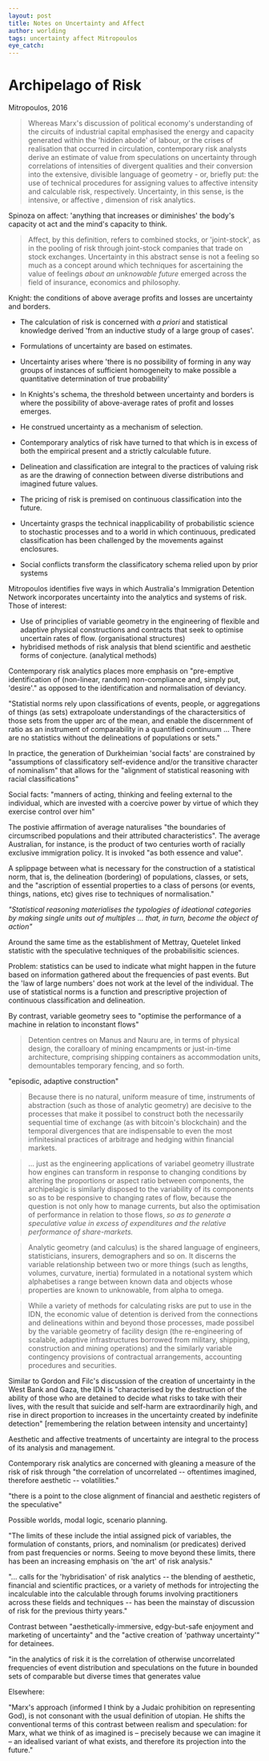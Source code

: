 ```yaml
---
layout: post
title: Notes on Uncertainty and Affect
author: worlding
tags: uncertainty affect Mitropoulos
eye_catch:
---
```

# Archipelago of Risk
Mitropoulos, 2016

>Whereas Marx's discussion of political economy's understanding of the circuits of industrial capital emphasised the energy and capacity generated within the 'hidden abode' of labour, or the crises of realisation that occurred in circulation, contemporary risk analysts derive an estimate of value from speculations on uncertainty through correlations of intensities of divergent qualities and their conversion into the extensive, divisible language of geometry - or, briefly put: the use of technical procedures for assigning values to affective intensity and calculable risk, respectively. Uncertainty, in this sense, is the intensive, or affective , dimension of risk analytics.

Spinoza on affect: 'anything that increases or diminishes' the body's capacity ot act and the mind's capacity to think.
>Affect, by this definition, refers to combined stocks, or 'joint-stock', as in the pooling of risk through joint-stock companies that trade on stock exchanges. Uncertainty in this abstract sense is not a feeling so much as a concept around which techniques for ascertaining the value of feelings _about an unknowable future_ emerged across the field of insurance, economics and philosophy.

Knight: the conditions of above average profits and losses are uncertainty and borders.

* The calculation of risk is concerned with _a priori_ and statistical knowledge derived 'from an inductive study of a large group of cases'.
* Formulations of uncertainty are based on estimates.
* Uncertainty arises where 'there is no possibility of forming in any way groups of instances of sufficient homogeneity to make possible a quantitative determination of true probability'
* In Knights's schema, the threshold between uncertainty and borders is where the possibility of above-average rates of profit and losses emerges.
* He construed uncertainty as a mechanism of selection.
* Contemporary analytics of risk have turned to that which is in excess of both the empirical present and a strictly calculable future.
* Delineation and classification are integral to the practices of valuing risk as are the drawing of connection between diverse distributions and imagined future values.

* The pricing of risk is premised on continuous classification into the future.
* Uncertainty grasps the technical inapplicability of probabilistic science to stochastic processes and to a world in which continuous, predicated classification has been challenged by the movements against enclosures.
* Social conflicts transform the classificatory schema relied upon by prior systems

Mitropoulos identifies five ways in which Australia's Immigration Detention Network incorporates uncertainty into the analytics and systems of risk. Those of interest:
* Use of principlies of variable geometry in the engineering of flexible and adaptive physical constructions and contracts that seek to optimise uncertain rates of flow.  (organisational structures)
* hybridised methods of risk analysis that blend scientific and aesthetic forms of conjecture. (analytical methods)

Contemporary risk analytics places more emphasis on "pre-emptive identification of (non-linear, random) non-compliance and, simply put, 'desire'." as opposed to the identification and normalisation of deviancy.

"Statistial norms rely upon classifications of events, people, or aggregations of things (as sets) extrapoloate understandings of the charactersitics of those sets from the upper arc of the mean, and enable the discernment of ratio as an instrument of comparability in a quantified continuum ... There are no statistics without the delineations of populations or sets."

In practice, the generation of Durkheimian 'social facts' are constrained by "assumptions of classificatory self-evidence and/or the transitive character of nominalism" that allows for the "alignment of statistical reasoning with racial classifications"

Social facts: "manners of acting, thinking and feeling external to the individual, which are invested with a coercive power by virtue of which they exercise control over him"

The postivie affirmation of average naturalises "the boundaries of circumscribed populations and their attributed characteristics". The average Australian, for instance, is the product of two centuries worth of racially exclusive immigration policy. It is invoked "as both essence and value".

A splippage between what is necessary for the construction of a statistical norm, that is, the delineation (bordering) of populations, classes, or sets, and the "ascription of essential properties to a class of persons (or events, things, nations, etc) gives rise to techniques of normalisation."

_"Statistical reasoning materialises the typologies of ideational categories by making single units out of multiples ... that, in turn, become the object of action"_

Around the same time as the establishment of Mettray, Quetelet linked statistic with the speculative techniques of the probabilisitic sciences.

Problem: statistics can be used to indicate what might happen in the future based on information gathered about the frequencies of past events. But the 'law of large numbers' does not work at the level of the individual. The use of statistical norms is a function and prescriptive projection of continuous classification and delineation.

By contrast, variable geometry sees to "optimise the performance of a machine in relation to inconstant flows"

> Detention centres on Manus and Nauru are, in terms of physical design, the coralloary of mining encampments or just-in-time architecture, comprising shipping containers as accommodation units, demountables temporary fencing, and so forth.

"episodic, adaptive construction"

> Because there is no natural, uniform measure of time, instruments of abstraction (such as those of analytic geometry) are decisive to the processes that make it possibel to construct both the necessarily sequential time of exchange (as with bitcoin's blockchain) and the temporal divergences that are indispensable to even the most infinitesinal practices of arbitrage and hedging within financial markets.

> ... just as the engineering applications of variabel geometry illustrate how engines can transform in response to changing conditions by altering the proportions or aspect ratio between components, the archipelagic is similarly disposed to the variability of its components so as to be responsive to changing rates of flow, because the question is not only how to manage currents, but also the optimisation of performance in relation to those flows, _so as to generate a speculative value in excess of expenditures and the relative performance of share-markets._

> Analytic geometry (and calculus) is the shared language of engineers, statisticians, insurers, demographers and so on. It discerns the variable relationship between two or more things (such as lengths, volumes, curvature, inertia) formulated in a notational system which alphabetises a range between known data and objects whose properties are known to unknowable, from alpha to omega.

> While a variety of methods for calculating risks are put to use in the IDN, the economic value of detention is derived from the connections and delineations within and beyond those processes, made possibel by the variable geometry of facility design (the re-engineering of scalable, adaptive infrastructures borrowed from military, shipping, construction and mining operations) and the similarly variable contingency provisions of contractual arrangements, accounting procedures and securities.

Similar to Gordon and Filc's discussion of the creation of uncertainty in the West Bank and Gaza, the IDN is "characterised by the destruction of the ability of those who are detained to decide what risks to take with their lives, with the result that suicide and self-harm are extraordinarily high, and rise in direct proportion to increases in the uncertainty created by indefinite detection" [remembering the relation between intensity and uncertainty]


Aesthetic and affective treatments of uncertainty are integral to the process of its analysis and management.

Contemporary risk analytics are concerned with gleaning a measure of the risk of risk through "the correlation of uncorrelated -- oftentimes imagined, therefore aesthetic -- volatilities."

"there is a point to the close alignment of financial and aesthetic registers of the speculative"

Possible worlds, modal logic, scenario planning.

"The limits of these include the intial assigned pick of variables, the formulation of constants, priors, and nominalism (or predicates) derived from past frequencies or norms. Seeing to move beyond these limits, there has been an increasing emphasis on 'the art' of risk analysis."

"... calls for the 'hybridisation' of risk analytics -- the blending of aesthetic, financial and scientific practices, or a variety of methods for introjecting the incalculable into the calculable through forums involving practitioners across these fields and techniques -- has been the mainstay of discussion of risk for the previous thirty years."

Contrast between "aesthetically-immersive, edgy-but-safe enjoyment and marketing of uncertainty" and the "active creation of 'pathway uncertainty'" for detainees.

"in the analytics of risk it is the correlation of otherwise uncorrelated frequencies of event distribution and speculations on the future in bounded sets of comparable but diverse times that generates value

Elsewhere:

"Marx's approach (informed I think by a Judaic prohibition on representing God), is not consonant with the usual definition of utopian. He shifts the conventional terms of this contrast between realism and speculation: for Marx, what we think of as imagined is – precisely because we can imagine it – an idealised variant of what exists, and therefore its projection into the future."
